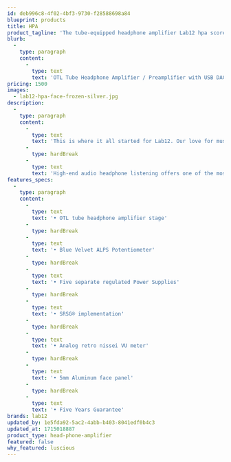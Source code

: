 ```yaml
---
id: deb996c8-4f02-4bf3-9730-f28588698a84
blueprint: products
title: HPA
product_tagline: 'The tube-equipped headphone amplifier Lab12 hpa scores with a tonally balanced, minimally warmer reproduction, high resolution and a vivid stage representation.'
blurb:
  -
    type: paragraph
    content:
      -
        type: text
        text: 'OTL Tube Headphone Amplifier / Preamplifier with USB DAC'
pricing: 1500
images:
  - lab12-hpa-face-frozen-silver.jpg
description:
  -
    type: paragraph
    content:
      -
        type: text
        text: 'This is where it all started for Lab12. Our love for music, for high-end audio and our exploration for many years, gave us a huge challenge when designing a headphone preamplifier that met our demand to deliver a faultless sonic signature. Dealing with the sensitive signal output and transforming it into a true high-end audio headphone amplifier is not a task that everyone would dare to explore, but for Lab12 it is one we could not resist.'
      -
        type: hardBreak
      -
        type: text
        text: 'High-end audio headphone listening offers one of the most coveted and intimate musical listening experiences available, yet not many headphone amplifiers on the market are able to deliver that experience adequately and to the satisfaction of true music lovers.'
features_specs:
  -
    type: paragraph
    content:
      -
        type: text
        text: '• OTL tube headphone amplifier stage'
      -
        type: hardBreak
      -
        type: text
        text: '• Blue Velvet ALPS Potentiometer'
      -
        type: hardBreak
      -
        type: text
        text: '• Five separate regulated Power Supplies'
      -
        type: hardBreak
      -
        type: text
        text: '• SRSG® implementation'
      -
        type: hardBreak
      -
        type: text
        text: '• Analog retro nissei VU meter'
      -
        type: hardBreak
      -
        type: text
        text: '• 5mm Aluminum face panel'
      -
        type: hardBreak
      -
        type: text
        text: '• Five Years Guarantee'
brands: lab12
updated_by: 1e5fda92-5ac2-4abb-b403-8041edf0b4c3
updated_at: 1715018887
product_type: head-phone-amplifier
featured: false
why_featured: luscious
---
```

